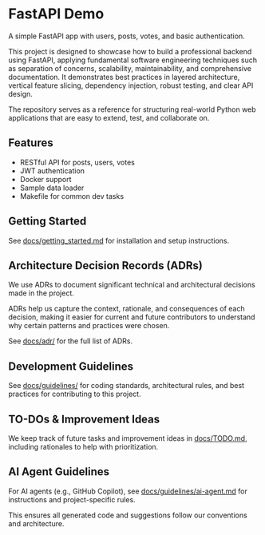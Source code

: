 # FastAPI Demo

A simple FastAPI app with users, posts, votes, and basic authentication.

This project is designed to showcase how to build a professional backend using FastAPI, applying fundamental software engineering techniques such as separation of concerns, scalability, maintainability, and comprehensive documentation. It demonstrates best practices in layered architecture, vertical feature slicing, dependency injection, robust testing, and clear API design.

The repository serves as a reference for structuring real-world Python web applications that are easy to extend, test, and collaborate on.

## Features

- RESTful API for posts, users, votes
- JWT authentication
- Docker support
- Sample data loader
- Makefile for common dev tasks

## Getting Started

See [docs/getting_started.md](docs/getting-started.md) for installation and setup instructions.

## Architecture Decision Records (ADRs)

We use ADRs to document significant technical and architectural decisions made in the project. 

ADRs help us capture the context, rationale, and consequences of each decision, making it easier for current and future contributors to understand why certain patterns and practices were chosen.

See [docs/adr/](docs/adr/) for the full list of ADRs.

## Development Guidelines

See [docs/guidelines/](docs/guidelines/) for coding standards, architectural rules, and best practices for contributing to this project.

## TO-DOs & Improvement Ideas

We keep track of future tasks and improvement ideas in [docs/TODO.md](docs/TODO.md), including rationales to help with prioritization.

## AI Agent Guidelines

For AI agents (e.g., GitHub Copilot), see [docs/guidelines/ai-agent.md](docs/guidelines/ai-agent.md) for instructions and project-specific rules.

This ensures all generated code and suggestions follow our conventions and architecture.
